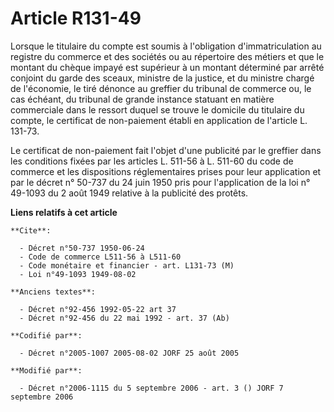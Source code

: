 # Article R131-49

Lorsque le titulaire du compte est soumis à l'obligation d'immatriculation au registre du commerce et des sociétés ou au
répertoire des métiers et que le montant du chèque impayé est supérieur à un montant déterminé par arrêté conjoint du garde
des sceaux, ministre de la justice, et du ministre chargé de l'économie, le tiré dénonce au greffier du tribunal de commerce
ou, le cas échéant, du tribunal de grande instance statuant en matière commerciale dans le ressort duquel se trouve le
domicile du titulaire du compte, le certificat de non-paiement établi en application de l'article L. 131-73.

Le certificat de non-paiement fait l'objet d'une publicité par le greffier dans les conditions fixées par les articles L.
511-56 à L. 511-60 du code de commerce et les dispositions réglementaires prises pour leur application et par le décret n°
50-737 du 24 juin 1950 pris pour l'application de la loi n° 49-1093 du 2 août 1949 relative à la publicité des protêts.

**Liens relatifs à cet article**

	**Cite**:

	  - Décret n°50-737 1950-06-24
	  - Code de commerce L511-56 à L511-60
	  - Code monétaire et financier - art. L131-73 (M)
	  - Loi n°49-1093 1949-08-02

	**Anciens textes**:

	  - Décret n°92-456 1992-05-22 art 37
	  - Décret n°92-456 du 22 mai 1992 - art. 37 (Ab)

	**Codifié par**:

	  - Décret n°2005-1007 2005-08-02 JORF 25 août 2005

	**Modifié par**:

	  - Décret n°2006-1115 du 5 septembre 2006 - art. 3 () JORF 7 septembre 2006
